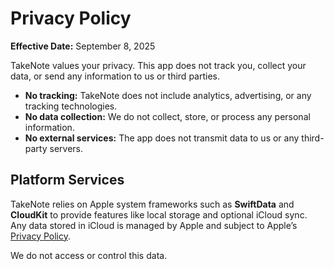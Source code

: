 # Privacy Policy

**Effective Date:** September 8, 2025  

TakeNote values your privacy. This app does not track you, collect your data, or send any information to us or third parties.  

- **No tracking:** TakeNote does not include analytics, advertising, or any tracking technologies.  
- **No data collection:** We do not collect, store, or process any personal information.  
- **No external services:** The app does not transmit data to us or any third-party servers.  

## Platform Services

TakeNote relies on Apple system frameworks such as **SwiftData** and **CloudKit** to provide features like local storage and optional iCloud sync. Any data stored in iCloud is managed by Apple and subject to Apple’s [Privacy Policy](https://www.apple.com/legal/privacy/).  

We do not access or control this data.  